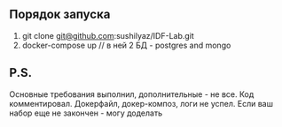 ## Порядок запуска
1) git clone git@github.com:sushilyaz/IDF-Lab.git
2) docker-compose up // в ней 2 БД - postgres and mongo
## P.S. 
Основные требования выполнил, дополнительные - не все.
Код комментировал. Докерфайл, докер-композ, логи не успел. Если ваш набор еще не закончен - могу доделать
